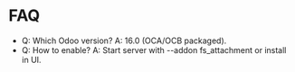 # FAQ

- Q: Which Odoo version? A: 16.0 (OCA/OCB packaged).
- Q: How to enable? A: Start server with --addon fs_attachment or install in UI.
